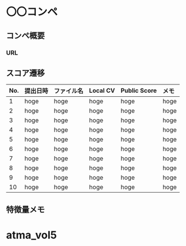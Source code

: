 # 〇〇コンペ

## コンペ概要

### URL

## スコア遷移
|No.|提出日時|ファイル名|Local CV|Public Score|メモ|
|:---|:---|:---|:---|:---|:---|
|1|hoge|hoge|hoge|hoge|hoge|
|2|hoge|hoge|hoge|hoge|hoge|
|3|hoge|hoge|hoge|hoge|hoge|
|4|hoge|hoge|hoge|hoge|hoge|
|5|hoge|hoge|hoge|hoge|hoge|
|6|hoge|hoge|hoge|hoge|hoge|
|7|hoge|hoge|hoge|hoge|hoge|
|8|hoge|hoge|hoge|hoge|hoge|
|9|hoge|hoge|hoge|hoge|hoge|
|10|hoge|hoge|hoge|hoge|hoge|

## 特徴量メモ

# atma_vol5
